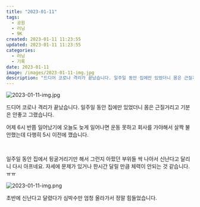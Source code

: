```yaml
---
title: "2023-01-11"
tags:
  - 공원
  - 러닝
  - 9K
created: 2023-01-11 11:23:55
updated: 2023-01-11 11:23:55
categories:
  - 러닝
  - 기록
date: 2023-01-11
image: /images/2023-01-11-img.jpg
description: "드디어 코로나 격리가 끝났습니다. 일주일 동안 집에만 있었더니 몸은 근질거리고 기분은 안좋고 그랬습니다. 어제 6시 반쯤 일어났기에 오늘도 늦게 일어나면 운동 못하고 회사를 가야해서 살짝 불안했는데 다행히 5시 이전에 깼습니다. 일주일 동안 집에서 뒹굴거리기만 해서 그런지 아팠던 부위들"
---
```


![2023-01-11-img.jpg](/images/2023-01-11-img.jpg)
 
 

드디어 코로나 격리가 끝났습니다. 일주일 동안 집에만 있었더니 몸은 근질거리고 기분은 안좋고 그랬습니다.

어제 6시 반쯤 일어났기에 오늘도 늦게 일어나면 운동 못하고 회사를 가야해서 살짝 불안했는데 다행히 5시 이전에 깼습니다.

 

일주일 동안 집에서 뒹굴거리기만 해서 그런지 아팠던 부위들 싹 나아서 신난다고 달리니 다시 아프네요. 자세에 문제가 있거나 한시간 달릴 만큼 체력이 안되는 것 같습니다. ㅠㅠ

 
 ![2023-01-11-img.png](/images/2023-01-11-img.png)
 
 

초반에 신난다고 달렸다가 심박수만 엄청 올라가서 정말 힘들었습니다.
